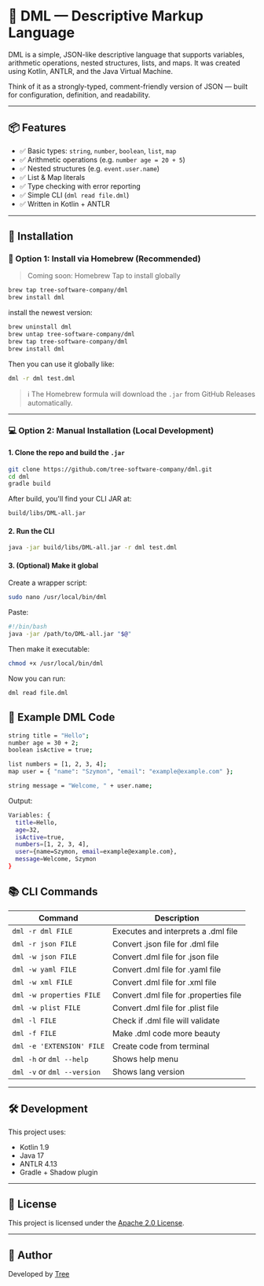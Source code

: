 # 🧩 DML — Descriptive Markup Language

DML is a simple, JSON-like descriptive language that supports variables, arithmetic operations, nested structures, lists, and maps. It was created using Kotlin, ANTLR, and the Java Virtual Machine.

Think of it as a strongly-typed, comment-friendly version of JSON — built for configuration, definition, and readability.

---

## 📦 Features

- ✅ Basic types: `string`, `number`, `boolean`, `list`, `map`
- ✅ Arithmetic operations (e.g. `number age = 20 + 5`)
- ✅ Nested structures (e.g. `event.user.name`)
- ✅ List & Map literals
- ✅ Type checking with error reporting
- ✅ Simple CLI (`dml read file.dml`)
- ✅ Written in Kotlin + ANTLR

---

## 🚀 Installation

### 🔧 Option 1: Install via Homebrew (Recommended)

> Coming soon: Homebrew Tap to install globally

```bash
brew tap tree-software-company/dml
brew install dml
```
install the newest version:
```bash
brew uninstall dml
brew untap tree-software-company/dml
brew tap tree-software-company/dml
brew install dml
```
Then you can use it globally like:

```bash
dml -r dml test.dml
```
> ℹ️ The Homebrew formula will download the `.jar` from GitHub Releases automatically.

---

### 💻 Option 2: Manual Installation (Local Development)

#### 1. Clone the repo and build the `.jar`

```bash
git clone https://github.com/tree-software-company/dml.git
cd dml
gradle build
```
After build, you'll find your CLI JAR at:
```bash
build/libs/DML-all.jar
```
#### 2. Run the CLI
```bash
java -jar build/libs/DML-all.jar -r dml test.dml
```
#### 3. (Optional) Make it global

Create a wrapper script:
```bash
sudo nano /usr/local/bin/dml
```
Paste:
```bash
#!/bin/bash
java -jar /path/to/DML-all.jar "$@"
```
Then make it executable:
```bash
chmod +x /usr/local/bin/dml
```
Now you can run:
```bash
dml read file.dml
```
## 📄 Example DML Code
```bash
string title = "Hello";
number age = 30 + 2;
boolean isActive = true;

list numbers = [1, 2, 3, 4];
map user = { "name": "Szymon", "email": "example@example.com" };

string message = "Welcome, " + user.name;
```
Output:
```bash
Variables: {
  title=Hello,
  age=32,
  isActive=true,
  numbers=[1, 2, 3, 4],
  user={name=Szymon, email=example@example.com},
  message=Welcome, Szymon
}
```
## 📚 CLI Commands

| Command        | Description                        |
|----------------|------------------------------------|
| `dml -r dml FILE` | Executes and interprets a .dml file |
| `dml -r json FILE` | Convert .json file for .dml file |
| `dml -w json FILE` | Convert .dml file for .json file |
| `dml -w yaml FILE` | Convert .dml file for .yaml file |
| `dml -w xml FILE` | Convert .dml file for .xml file |
| `dml -w properties FILE` | Convert .dml file for .properties file |
| `dml -w plist FILE` | Convert .dml file for .plist file |
| `dml -l FILE` | Check if .dml file will validate |
| `dml -f FILE` | Make .dml code more beauty |
| `dml -e 'EXTENSION' FILE` | Create code from terminal|
| `dml -h` or `dml --help`| Shows help menu |
| `dml -v` or `dml --version`| Shows lang version |

---

## 🛠️ Development

This project uses:
- Kotlin 1.9
- Java 17
- ANTLR 4.13
- Gradle + Shadow plugin

---

## 📜 License

This project is licensed under the [Apache 2.0 License](LICENSE).

---

## 👤 Author

Developed by [Tree](https://github.com/tree-software-company)

